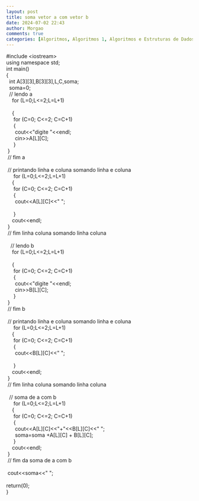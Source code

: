 ```yaml
---
layout: post
title: soma vetor a com vetor b
date: 2024-07-02 22:43
author: Morgao
comments: true
categories: [Algoritmos, Algoritmos 1, Algoritmos e Estruturas de Dados, beecrowd, Linguagem C, Programação]
---
```

#include &lt;iostream&gt;<br />
using namespace std;<br />
int main()<br />
{<br />
&nbsp; int A[3][3],B[3][3],L,C,soma;<br />
&nbsp; soma=0;<br />
&nbsp; // lendo a<br />
&nbsp; &nbsp; for (L=0;L&lt;=2;L=L+1)<br />
&nbsp; <br />
&nbsp; &nbsp; {<br />
&nbsp; &nbsp; &nbsp;for (C=0; C&lt;=2; C=C+1)<br />
&nbsp; &nbsp; &nbsp;{<br />
&nbsp; &nbsp; &nbsp; cout&lt;&lt;"digite "&lt;&lt;endl;<br />
&nbsp; &nbsp; &nbsp; cin&gt;&gt;A[L][C];<br />
&nbsp; &nbsp; &nbsp;}<br />
&nbsp;}<br />
&nbsp;// fim a<br />
<br />
&nbsp;// printando linha e coluna somando linha e coluna<br />
&nbsp; &nbsp; &nbsp;for (L=0;L&lt;=2;L=L+1)<br />
&nbsp; &nbsp; {<br />
&nbsp; &nbsp; &nbsp;for (C=0; C&lt;=2; C=C+1)<br />
&nbsp; &nbsp; &nbsp;{<br />
&nbsp; &nbsp; &nbsp; cout&lt;&lt;A[L][C]&lt;&lt;" ";<br />
&nbsp;<br />
&nbsp; &nbsp; &nbsp;}<br />
&nbsp; &nbsp; cout&lt;&lt;endl;<br />
&nbsp;}<br />
&nbsp;// fim linha coluna somando linha coluna<br />
<br />
&nbsp; &nbsp;// lendo b<br />
&nbsp; &nbsp; for (L=0;L&lt;=2;L=L+1)<br />
&nbsp; <br />
&nbsp; &nbsp; {<br />
&nbsp; &nbsp; &nbsp;for (C=0; C&lt;=2; C=C+1)<br />
&nbsp; &nbsp; &nbsp;{<br />
&nbsp; &nbsp; &nbsp; cout&lt;&lt;"digite "&lt;&lt;endl;<br />
&nbsp; &nbsp; &nbsp; cin&gt;&gt;B[L][C];<br />
&nbsp; &nbsp; &nbsp;}<br />
&nbsp;}<br />
&nbsp;// fim b<br />
<br />
&nbsp;// printando linha e coluna somando linha e coluna<br />
&nbsp; &nbsp; &nbsp;for (L=0;L&lt;=2;L=L+1)<br />
&nbsp; &nbsp; {<br />
&nbsp; &nbsp; &nbsp;for (C=0; C&lt;=2; C=C+1)<br />
&nbsp; &nbsp; &nbsp;{<br />
&nbsp; &nbsp; &nbsp; cout&lt;&lt;B[L][C]&lt;&lt;" ";<br />
&nbsp; &nbsp; &nbsp;<br />
&nbsp; &nbsp; &nbsp;}<br />
&nbsp; &nbsp; cout&lt;&lt;endl;<br />
&nbsp;}<br />
&nbsp;// fim linha coluna somando linha coluna<br />
<br />
&nbsp; // soma de a com b<br />
&nbsp; &nbsp; &nbsp;for (L=0;L&lt;=2;L=L+1)<br />
&nbsp; &nbsp; {<br />
&nbsp; &nbsp; &nbsp;for (C=0; C&lt;=2; C=C+1)<br />
&nbsp; &nbsp; &nbsp;{<br />
&nbsp; &nbsp; &nbsp; cout&lt;&lt;A[L][C]&lt;&lt;"+"&lt;&lt;B[L][C]&lt;&lt;" ";<br />
&nbsp; &nbsp; &nbsp; soma=soma +A[L][C] + B[L][C];<br />
&nbsp; &nbsp; &nbsp;}<br />
&nbsp; &nbsp; cout&lt;&lt;endl;<br />
&nbsp;}<br />
&nbsp;// fim da soma de a com b<br />
<br />
&nbsp;cout&lt;&lt;soma&lt;&lt;" ";<br />
<br />
return(0);<br />
}<br />
<div>
<br /></div>

